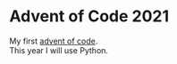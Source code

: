 # Advent of Code 2021

My first [advent of code](https://adventofcode.com/2021).  
This year I will use Python.  

